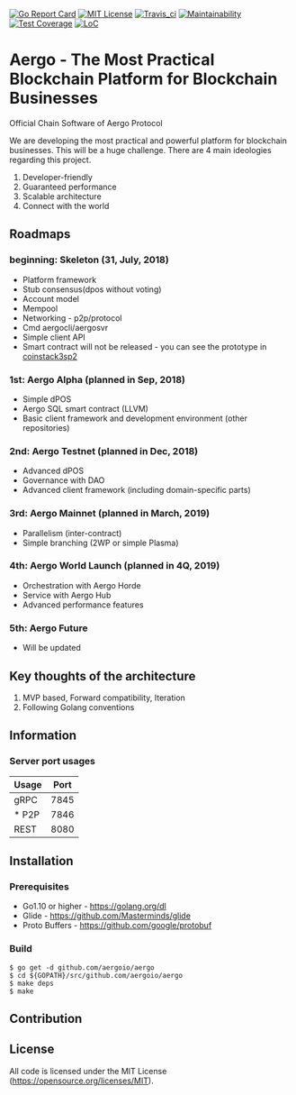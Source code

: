 [![Go Report Card](https://goreportcard.com/badge/github.com/aergoio/aergo)](https://goreportcard.com/report/github.com/aergoio/aergo)
[![MIT License](https://img.shields.io/badge/license-MIT-blue.svg)](https://opensource.org/licenses/MIT)
[![Travis_ci](https://travis-ci.org/aergoio/aergo.svg?branch=master)](https://travis-ci.org/aergoio/aergo)
[![Maintainability](https://api.codeclimate.com/v1/badges/8ae0a363155bd9e8bccb/maintainability)](https://codeclimate.com/github/aergoio/aergo/maintainability)
[![Test Coverage](https://api.codeclimate.com/v1/badges/8ae0a363155bd9e8bccb/test_coverage)](https://codeclimate.com/github/aergoio/aergo/test_coverage)
[![LoC](https://tokei.rs/b1/github/aergoio/aergo)](https://github.com/aergoio/aergo)

# Aergo - The Most Practical Blockchain Platform for Blockchain Businesses

Official Chain Software of Aergo Protocol

We are developing the most practical and powerful platform for blockchain businesses. This will be a huge challenge. There are 4 main ideologies regarding this project.

1. Developer-friendly
2. Guaranteed performance 
3. Scalable architecture
4. Connect with the world

## Roadmaps

### beginning: Skeleton (31, July, 2018)
* Platform framework
* Stub consensus(dpos without voting)
* Account model
* Mempool
* Networking - p2p/protocol
* Cmd aergocli/aergosvr
* Simple client API
* Smart contract will not be released - you can see the prototype in [coinstack3sp2](https://github.com/coinstack/coinstackd)

### 1st: Aergo Alpha (planned in Sep, 2018)
* Simple dPOS
* Aergo SQL smart contract (LLVM)
* Basic client framework and development environment (other repositories)

### 2nd: Aergo Testnet (planned in Dec, 2018)
* Advanced dPOS
* Governance with DAO
* Advanced client framework (including domain-specific parts)

### 3rd: Aergo Mainnet (planned in March, 2019)
* Parallelism (inter-contract)
* Simple branching (2WP or simple Plasma)

### 4th: Aergo World Launch (planned in 4Q, 2019)
* Orchestration with Aergo Horde
* Service with Aergo Hub
* Advanced performance features 

### 5th: Aergo Future
* Will be updated

## Key thoughts of the architecture

1. MVP based, Forward compatibility, Iteration
2. Following Golang conventions

## Information

### Server port usages

| Usage | Port |
|-------|------|
|  gRPC | 7845 |
|*  P2P | 7846 |
|  REST | 8080 |

## Installation

### Prerequisites

* Go1.10 or higher - https://golang.org/dl
* Glide - https://github.com/Masterminds/glide
* Proto Buffers - https://github.com/google/protobuf

### Build

```
$ go get -d github.com/aergoio/aergo
$ cd ${GOPATH}/src/github.com/aergoio/aergo
$ make deps
$ make
```

## Contribution

## License

All code is licensed under the MIT License (https://opensource.org/licenses/MIT).

